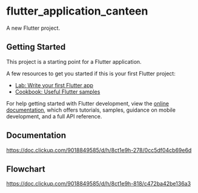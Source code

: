 # flutter_application_canteen

A new Flutter project.

## Getting Started

This project is a starting point for a Flutter application.

A few resources to get you started if this is your first Flutter project:

- [Lab: Write your first Flutter app](https://docs.flutter.dev/get-started/codelab)
- [Cookbook: Useful Flutter samples](https://docs.flutter.dev/cookbook)

For help getting started with Flutter development, view the
[online documentation](https://docs.flutter.dev/), which offers tutorials,
samples, guidance on mobile development, and a full API reference.

## Documentation
https://doc.clickup.com/9018849585/d/h/8ct1e9h-278/0cc5df04cb69e6d

## Flowchart
https://doc.clickup.com/9018849585/d/h/8ct1e9h-818/c472ba42be136a3
